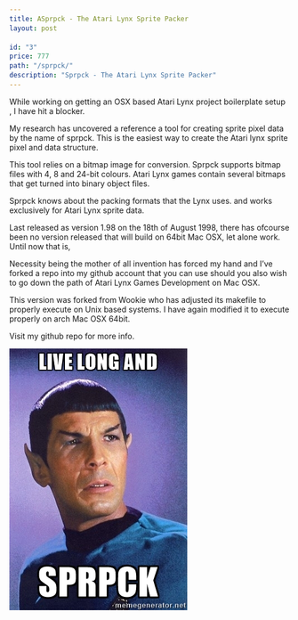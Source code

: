 ```yaml
---
title: ASprpck - The Atari Lynx Sprite Packer
layout: post

id: "3"
price: 777
path: "/sprpck/"
description: "Sprpck - The Atari Lynx Sprite Packer"
---
```


While working on getting an OSX based Atari Lynx project boilerplate setup , I have hit a blocker.

My research has uncovered a reference a tool for creating sprite pixel data by the name of sprpck.  This is the easiest way to create the Atari lynx sprite pixel and data structure.

This tool relies on a bitmap image for conversion. Sprpck supports bitmap files with 4, 8 and 24-bit colours. Atari Lynx games contain several bitmaps that get turned into binary object files.

Sprpck knows about the packing formats that the Lynx uses. and works exclusively for Atari Lynx sprite data. 

Last released as version 1.98  on the 18th of August 1998, there has ofcourse been no version released that will build on  64bit Mac OSX, let alone work. Until now that is,

Necessity being the mother of all  invention has forced my hand and I’ve forked a repo into my github account that you can use  should you also wish to go down the path of Atari Lynx Games Development on Mac OSX.

This version was forked from Wookie who has adjusted its makefile to properly execute on Unix based systems.  I have again modified it to execute properly on arch Mac OSX 64bit.  

Visit my github repo for more info.

![Live long and sprpck](./sprpck.jpg)
